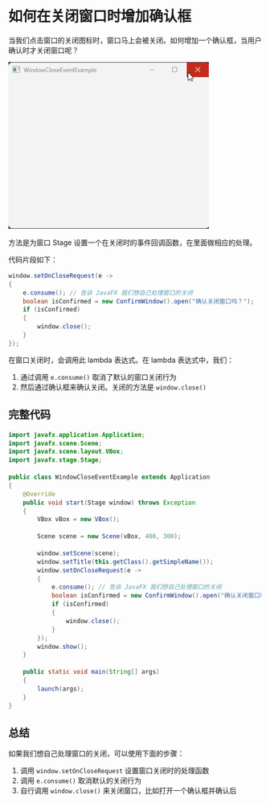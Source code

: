# 如何在关闭窗口时增加确认框

当我们点击窗口的关闭图标时，窗口马上会被关闭。如何增加一个确认框，当用户确认时才关闭窗口呢？

![](./pic/WindowCloseEventExample.gif)

方法是为窗口 Stage 设置一个在关闭时的事件回调函数，在里面做相应的处理。

代码片段如下：

```java
window.setOnCloseRequest(e ->
{
    e.consume(); // 告诉 JavaFX 我们想自己处理窗口的关闭
    boolean isConfirmed = new ConfirmWindow().open("确认关闭窗口吗？");
    if (isConfirmed)
    {
        window.close();
    }
});
```

在窗口关闭时，会调用此 lambda 表达式。在 lambda 表达式中，我们：
1. 通过调用 `e.consume()` 取消了默认的窗口关闭行为
2. 然后通过确认框来确认关闭。关闭的方法是 `window.close()`

## 完整代码

```java
import javafx.application.Application;
import javafx.scene.Scene;
import javafx.scene.layout.VBox;
import javafx.stage.Stage;

public class WindowCloseEventExample extends Application
{
    @Override
    public void start(Stage window) throws Exception
    {
        VBox vBox = new VBox();

        Scene scene = new Scene(vBox, 400, 300);

        window.setScene(scene);
        window.setTitle(this.getClass().getSimpleName());
        window.setOnCloseRequest(e ->
        {
            e.consume(); // 告诉 JavaFX 我们想自己处理窗口的关闭
            boolean isConfirmed = new ConfirmWindow().open("确认关闭窗口吗？");
            if (isConfirmed)
            {
                window.close();
            }
        });
        window.show();
    }

    public static void main(String[] args)
    {
        launch(args);
    }
}
```

## 总结

如果我们想自己处理窗口的关闭，可以使用下面的步骤：
1. 调用 `window.setOnCloseRequest` 设置窗口关闭时的处理函数
2. 调用 `e.consume()` 取消默认的关闭行为
3. 自行调用 `window.close()` 来关闭窗口，比如打开一个确认框并确认后